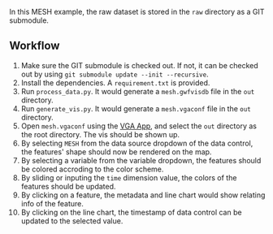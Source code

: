 In this MESH example, the raw dataset is stored in the `raw` directory as a GIT submodule. 

## Workflow

1. Make sure the GIT submodule is checked out. If not, it can be checked out by using `git submodule update --init --recursive`.
1. Install the dependencies. A `requirement.txt` is provided.
1. Run `process_data.py`. It would generate a `mesh.gwfvisdb` file in the `out` directory.
1. Run `generate_vis.py`. It would generate a `mesh.vgaconf` file in the `out` directory.
1. Open `mesh.vgaconf` using the [VGA App](https://vga-team.github.io/app/), and select the `out` directory as the root directory. The vis should be shown up.
1. By selecting `MESH` from the data source dropdown of the data control, the features' shape should now be rendered on the map.
1. By selecting a variable from the variable dropdown, the features should be colored accroding to the color scheme.
1. By sliding or inputing the `time` dimension value, the colors of the features should be updated.
1. By clicking on a feature, the metadata and line chart would show relating info of the feature.
1. By clicking on the line chart, the timestamp of data control can be updated to the selected value.
